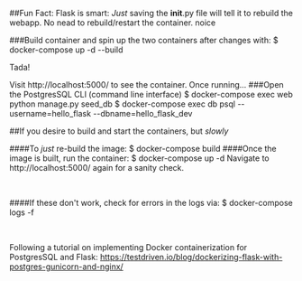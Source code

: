 ##Fun Fact:
Flask is smart: _Just_ saving the __init__.py file will tell it to rebuild the webapp. No nead to rebuild/restart the container. noice

###Build container and spin up the two containers after changes with:
    $ docker-compose up -d --build

Tada! 

Visit http://localhost:5000/ to see the container. Once running...
###Open the PostgresSQL CLI (command line interface)
    $ docker-compose exec web python manage.py seed_db
    $ docker-compose exec db psql --username=hello_flask --dbname=hello_flask_dev


##If you desire to build and start the containers, but _slowly_

####To _just_ re-build the image:
    $ docker-compose build
####Once the image is built, run the container:
    $ docker-compose up -d
Navigate to http://localhost:5000/ again for a sanity check.

<br/>

####If these don't work, check for errors in the logs via:
    $ docker-compose logs -f

<br/>

Following a tutorial on implementing Docker containerization for PostgresSQL and Flask: https://testdriven.io/blog/dockerizing-flask-with-postgres-gunicorn-and-nginx/